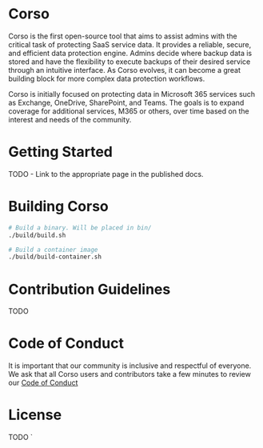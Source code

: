 # Corso

Corso is the first open-source tool that aims to assist admins with the
critical task of protecting SaaS service data. It provides a reliable, secure,
and efficient data protection engine. Admins decide where backup data is
stored and have the flexibility to execute backups of their desired service
through an intuitive interface. As Corso evolves, it can become a great
building block for more complex data protection workflows.

Corso is initially focused on protecting data in Microsoft 365 services such
as Exchange, OneDrive, SharePoint, and Teams. The goals is to expand coverage
for additional services, M365 or others, over time based on the interest and 
needs of the community.

# Getting Started

TODO - Link to the appropriate page in the published docs.

# Building Corso

```sh
# Build a binary. Will be placed in bin/
./build/build.sh 

# Build a container image
./build/build-container.sh 
```

# Contribution Guidelines

TODO 

# Code of Conduct

It is important that our community is inclusive and respectful of everyone.
We ask that all Corso users and contributors take a few minutes to review our
[Code of Conduct](CODE_OF_CONDUCT.md)

# License

TODO
`
